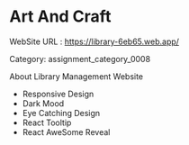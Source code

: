 # Art And Craft
WebSite URL : https://library-6eb65.web.app/

Category: assignment_category_0008

About Library Management Website 
- Responsive Design
- Dark Mood
- Eye Catching Design
- React Tooltip
- React AweSome Reveal
